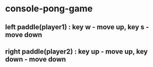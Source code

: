 # console-pong-game
## left paddle(player1) : key w - move up, key s - move down
## right paddle(player2) : key up - move up, key down - move down 
